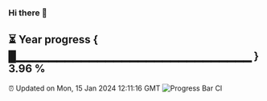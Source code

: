 ### Hi there 👋
⏳ Year progress { █▁▁▁▁▁▁▁▁▁▁▁▁▁▁▁▁▁▁▁▁▁▁▁▁▁▁▁▁▁ } 3.96 %
---
⏰ Updated on Mon, 15 Jan 2024 12:11:16 GMT
![Progress Bar CI](https://github.com/Moyi321/Moyi321/workflows/Progress%20Bar%20CI/badge.svg)
